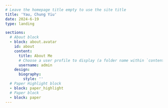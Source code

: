 ```yaml
---
# Leave the homepage title empty to use the site title
title: 'Yau, Chung Yiu'
date: 2024-6-19
type: landing

sections:
  # About block
  - block: about.avatar
    id: about
    content:
      title: About Me
      # Choose a user profile to display (a folder name within `content/authors/`)
      username: admin
    design:
      biography:
        style: ''
  # Paper Highlight block
  - block: paper_highlight
  # Paper block
  - block: paper
---
```

